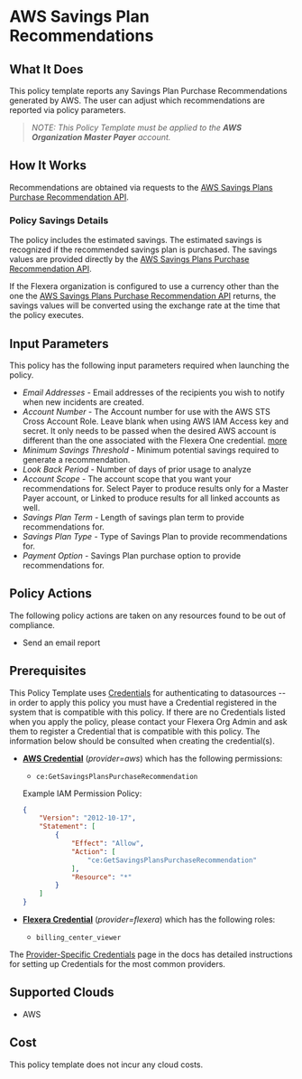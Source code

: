 # AWS Savings Plan Recommendations

## What It Does

This policy template reports any Savings Plan Purchase Recommendations generated by AWS. The user can adjust which recommendations are reported via policy parameters.

> *NOTE: This Policy Template must be applied to the **AWS Organization Master Payer** account.*

## How It Works

Recommendations are obtained via requests to the [AWS Savings Plans Purchase Recommendation API](https://docs.aws.amazon.com/aws-cost-management/latest/APIReference/API_GetSavingsPlansPurchaseRecommendation.html).

### Policy Savings Details

The policy includes the estimated savings. The estimated savings is recognized if the recommended savings plan is purchased. The savings values are provided directly by the [AWS Savings Plans Purchase Recommendation API](https://docs.aws.amazon.com/aws-cost-management/latest/APIReference/API_GetSavingsPlansPurchaseRecommendation.html).

If the Flexera organization is configured to use a currency other than the one the [AWS Savings Plans Purchase Recommendation API](https://docs.aws.amazon.com/aws-cost-management/latest/APIReference/API_GetSavingsPlansPurchaseRecommendation.html) returns, the savings values will be converted using the exchange rate at the time that the policy executes.

## Input Parameters

This policy has the following input parameters required when launching the policy.

- *Email Addresses* - Email addresses of the recipients you wish to notify when new incidents are created.
- *Account Number* - The Account number for use with the AWS STS Cross Account Role. Leave blank when using AWS IAM Access key and secret. It only needs to be passed when the desired AWS account is different than the one associated with the Flexera One credential. [more](https://docs.flexera.com/flexera/EN/Automation/ProviderCredentials.htm#automationadmin_1982464505_1123608)
- *Minimum Savings Threshold* - Minimum potential savings required to generate a recommendation.
- *Look Back Period* - Number of days of prior usage to analyze
- *Account Scope* - The account scope that you want your recommendations for. Select Payer to produce results only for a Master Payer account, or Linked to produce results for all linked accounts as well.
- *Savings Plan Term* - Length of savings plan term to provide recommendations for.
- *Savings Plan Type* - Type of Savings Plan to provide recommendations for.
- *Payment Option* - Savings Plan purchase option to provide recommendations for.

## Policy Actions

The following policy actions are taken on any resources found to be out of compliance.

- Send an email report

## Prerequisites

This Policy Template uses [Credentials](https://docs.flexera.com/flexera/EN/Automation/ManagingCredentialsExternal.htm) for authenticating to datasources -- in order to apply this policy you must have a Credential registered in the system that is compatible with this policy. If there are no Credentials listed when you apply the policy, please contact your Flexera Org Admin and ask them to register a Credential that is compatible with this policy. The information below should be consulted when creating the credential(s).

- [**AWS Credential**](https://docs.flexera.com/flexera/EN/Automation/ProviderCredentials.htm#automationadmin_1982464505_1121575) (*provider=aws*) which has the following permissions:
  - `ce:GetSavingsPlansPurchaseRecommendation`

  Example IAM Permission Policy:

  ```json
  {
      "Version": "2012-10-17",
      "Statement": [
          {
              "Effect": "Allow",
              "Action": [
                  "ce:GetSavingsPlansPurchaseRecommendation"
              ],
              "Resource": "*"
          }
      ]
  }
  ```

- [**Flexera Credential**](https://docs.flexera.com/flexera/EN/Automation/ProviderCredentials.htm) (*provider=flexera*) which has the following roles:
  - `billing_center_viewer`

The [Provider-Specific Credentials](https://docs.flexera.com/flexera/EN/Automation/ProviderCredentials.htm) page in the docs has detailed instructions for setting up Credentials for the most common providers.

## Supported Clouds

- AWS

## Cost

This policy template does not incur any cloud costs.
